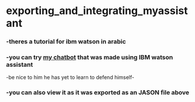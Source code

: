 # exporting_and_integrating_myassistant

### -theres a tutorial for ibm watson in arabic 
### -you can try [my chatbot](https://shaimadotcom.github.io/pan/) that was made using IBM watson assistant 
 -be nice to him he has yet to learn to defend himself-
### -you can also view it as it was exported as an JASON file above

